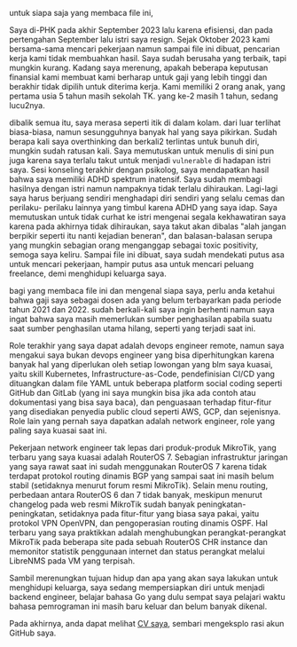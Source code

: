 untuk siapa saja yang membaca file ini,

Saya di-PHK pada akhir September 2023 lalu karena efisiensi, dan pada 
pertengahan September lalu istri saya resign. Sejak Oktober 2023 kami
bersama-sama mencari pekerjaan namun sampai file ini dibuat, 
pencarian kerja kami tidak membuahkan hasil. Saya sudah berusaha yang 
terbaik, tapi mungkin kurang. Kadang saya merenung, apakah beberapa
keputusan finansial kami membuat kami berharap untuk gaji yang lebih
tinggi dan berakhir tidak dipilih untuk diterima kerja. Kami memiliki 
2 orang anak, yang pertama usia 5 tahun masih sekolah TK. yang ke-2
masih 1 tahun, sedang lucu2nya.

dibalik semua itu, saya merasa seperti itik di dalam kolam. dari luar
terlihat biasa-biasa, namun sesungguhnya banyak hal yang saya pikirkan.
Sudah berapa kali saya overthinking dan berkali2 terlintas untuk bunuh
diri, mungkin sudah ratusan kali. Saya memutuskan untuk menulis di sini
pun juga karena saya terlalu takut untuk menjadi `vulnerable` di hadapan
istri saya. Sesi konseling terakhir dengan psikolog, saya mendapatkan hasil
bahwa saya memiliki ADHD spektrum inatensif. Saya sudah membagi hasilnya
dengan istri namun nampaknya tidak terlalu dihiraukan. Lagi-lagi saya harus
berjuang sendiri menghadapi diri sendiri yang selalu cemas dan perilaku-
perilaku lainnya yang timbul karena ADHD yang saya idap. Saya memutuskan
untuk tidak curhat ke istri mengenai segala kekhawatiran saya karena pada
akhirnya tidak dihiraukan, saya takut akan dibalas "alah jangan berpikir
seperti itu nanti kejadian beneran", dan balasan-balasan serupa yang mungkin
sebagian orang menganggap sebagai toxic positivity, semoga saya keliru.
Sampai file ini dibuat, saya sudah mendekati putus asa untuk mencari pekerjaan,
hampir putus asa untuk mencari peluang freelance, demi menghidupi keluarga saya.

bagi yang membaca file ini dan mengenal siapa saya, perlu anda ketahui bahwa
gaji saya sebagai dosen ada yang belum terbayarkan pada periode tahun 2021 dan 2022.
sudah berkali-kali saya ingin berhenti namun saya ingat bahwa saya masih 
memerlukan sumber penghasilan apabila suatu saat sumber penghasilan utama hilang, 
seperti yang terjadi saat ini.

Role terakhir yang saya dapat adalah devops engineer remote, namun saya mengakui
saya bukan devops engineer yang bisa diperhitungkan karena banyak hal yang 
diperlukan oleh setiap lowongan yang blm saya kuasai, yaitu skill Kubernetes,
Infrastructure-as-Code, pendefinisian CI/CD yang dituangkan dalam file YAML untuk
beberapa platform social coding seperti GitHub dan GitLab (yang ini saya mungkin bisa
jika ada contoh atau dokumentasi yang bisa saya baca), dan penguasaan terhadap
fitur-fitur yang disediakan penyedia public cloud seperti AWS, GCP, dan sejenisnya.
Role lain yang pernah saya dapatkan adalah network engineer, role yang paling saya
kuasai saat ini. 

Pekerjaan network engineer tak lepas dari produk-produk MikroTik, yang terbaru
yang saya kuasai adalah RouterOS 7. Sebagian infrastruktur jaringan yang saya rawat
saat ini sudah menggunakan RouterOS 7 karena tidak terdapat protokol routing dinamis BGP
yang sampai saat ini masih belum stabil (setidaknya menurut forum resmi MikroTik).
Selain menu routing, perbedaan antara RouterOS 6 dan 7 tidak banyak, meskipun menurut
changelog pada web resmi MikroTik sudah banyak peningkatan-peningkatan, setidaknya pada
fitur-fitur yang biasa saya pakai, yaitu protokol VPN OpenVPN, dan pengoperasian routing
dinamis OSPF. Hal terbaru yang saya praktikkan adalah menghubungkan perangkat-perangkat
MikroTik pada beberapa site pada sebuah RouterOS CHR instance dan memonitor statistik
penggunaan internet dan status perangkat melalui LibreNMS pada VM yang terpisah.

Sambil merenungkan tujuan hidup dan apa yang akan saya lakukan untuk menghidupi 
keluarga, saya sedang mempersiapkan diri untuk menjadi backend engineer, belajar 
bahasa Go yang dulu sempat saya pelajari waktu bahasa pemrograman ini masih baru
keluar dan belum banyak dikenal. 

Pada akhirnya, anda dapat melihat [CV saya](https://s.id/1WQru), sembari mengeksplo
rasi akun GitHub saya.
